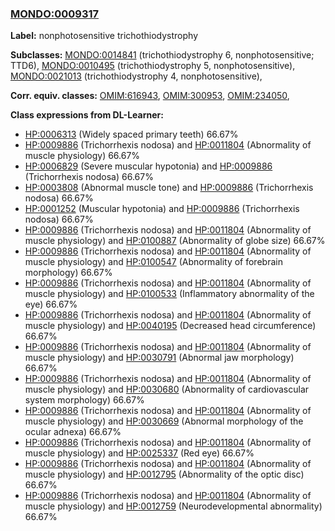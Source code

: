 
### [MONDO:0009317](http://purl.obolibrary.org/obo/MONDO_0009317)
**Label:** nonphotosensitive trichothiodystrophy

**Subclasses:** [MONDO:0014841](http://purl.obolibrary.org/obo/MONDO_0014841) (trichothiodystrophy 6, nonphotosensitive; TTD6), [MONDO:0010495](http://purl.obolibrary.org/obo/MONDO_0010495) (trichothiodystrophy 5, nonphotosensitive), [MONDO:0021013](http://purl.obolibrary.org/obo/MONDO_0021013) (trichothiodystrophy 4, nonphotosensitive), 

**Corr. equiv. classes:** [OMIM:616943](http://purl.obolibrary.org/obo/OMIM_616943), [OMIM:300953](http://purl.obolibrary.org/obo/OMIM_300953), [OMIM:234050](http://purl.obolibrary.org/obo/OMIM_234050), 

**Class expressions from DL-Learner:**

- [HP:0006313](http://purl.obolibrary.org/obo/HP_0006313) (Widely spaced primary teeth) 66.67%
- [HP:0009886](http://purl.obolibrary.org/obo/HP_0009886) (Trichorrhexis nodosa) and [HP:0011804](http://purl.obolibrary.org/obo/HP_0011804) (Abnormality of muscle physiology) 66.67%
- [HP:0006829](http://purl.obolibrary.org/obo/HP_0006829) (Severe muscular hypotonia) and [HP:0009886](http://purl.obolibrary.org/obo/HP_0009886) (Trichorrhexis nodosa) 66.67%
- [HP:0003808](http://purl.obolibrary.org/obo/HP_0003808) (Abnormal muscle tone) and [HP:0009886](http://purl.obolibrary.org/obo/HP_0009886) (Trichorrhexis nodosa) 66.67%
- [HP:0001252](http://purl.obolibrary.org/obo/HP_0001252) (Muscular hypotonia) and [HP:0009886](http://purl.obolibrary.org/obo/HP_0009886) (Trichorrhexis nodosa) 66.67%
- [HP:0009886](http://purl.obolibrary.org/obo/HP_0009886) (Trichorrhexis nodosa) and [HP:0011804](http://purl.obolibrary.org/obo/HP_0011804) (Abnormality of muscle physiology) and [HP:0100887](http://purl.obolibrary.org/obo/HP_0100887) (Abnormality of globe size) 66.67%
- [HP:0009886](http://purl.obolibrary.org/obo/HP_0009886) (Trichorrhexis nodosa) and [HP:0011804](http://purl.obolibrary.org/obo/HP_0011804) (Abnormality of muscle physiology) and [HP:0100547](http://purl.obolibrary.org/obo/HP_0100547) (Abnormality of forebrain morphology) 66.67%
- [HP:0009886](http://purl.obolibrary.org/obo/HP_0009886) (Trichorrhexis nodosa) and [HP:0011804](http://purl.obolibrary.org/obo/HP_0011804) (Abnormality of muscle physiology) and [HP:0100533](http://purl.obolibrary.org/obo/HP_0100533) (Inflammatory abnormality of the eye) 66.67%
- [HP:0009886](http://purl.obolibrary.org/obo/HP_0009886) (Trichorrhexis nodosa) and [HP:0011804](http://purl.obolibrary.org/obo/HP_0011804) (Abnormality of muscle physiology) and [HP:0040195](http://purl.obolibrary.org/obo/HP_0040195) (Decreased head circumference) 66.67%
- [HP:0009886](http://purl.obolibrary.org/obo/HP_0009886) (Trichorrhexis nodosa) and [HP:0011804](http://purl.obolibrary.org/obo/HP_0011804) (Abnormality of muscle physiology) and [HP:0030791](http://purl.obolibrary.org/obo/HP_0030791) (Abnormal jaw morphology) 66.67%
- [HP:0009886](http://purl.obolibrary.org/obo/HP_0009886) (Trichorrhexis nodosa) and [HP:0011804](http://purl.obolibrary.org/obo/HP_0011804) (Abnormality of muscle physiology) and [HP:0030680](http://purl.obolibrary.org/obo/HP_0030680) (Abnormality of cardiovascular system morphology) 66.67%
- [HP:0009886](http://purl.obolibrary.org/obo/HP_0009886) (Trichorrhexis nodosa) and [HP:0011804](http://purl.obolibrary.org/obo/HP_0011804) (Abnormality of muscle physiology) and [HP:0030669](http://purl.obolibrary.org/obo/HP_0030669) (Abnormal morphology of the ocular adnexa) 66.67%
- [HP:0009886](http://purl.obolibrary.org/obo/HP_0009886) (Trichorrhexis nodosa) and [HP:0011804](http://purl.obolibrary.org/obo/HP_0011804) (Abnormality of muscle physiology) and [HP:0025337](http://purl.obolibrary.org/obo/HP_0025337) (Red eye) 66.67%
- [HP:0009886](http://purl.obolibrary.org/obo/HP_0009886) (Trichorrhexis nodosa) and [HP:0011804](http://purl.obolibrary.org/obo/HP_0011804) (Abnormality of muscle physiology) and [HP:0012795](http://purl.obolibrary.org/obo/HP_0012795) (Abnormality of the optic disc) 66.67%
- [HP:0009886](http://purl.obolibrary.org/obo/HP_0009886) (Trichorrhexis nodosa) and [HP:0011804](http://purl.obolibrary.org/obo/HP_0011804) (Abnormality of muscle physiology) and [HP:0012759](http://purl.obolibrary.org/obo/HP_0012759) (Neurodevelopmental abnormality) 66.67%


